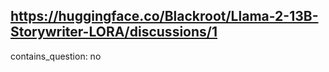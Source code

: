 ## https://huggingface.co/Blackroot/Llama-2-13B-Storywriter-LORA/discussions/1

contains_question: no